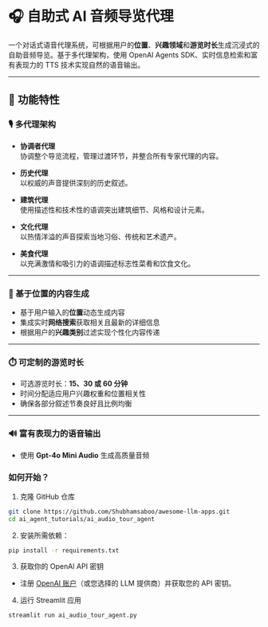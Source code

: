 # 🎧 自助式 AI 音频导览代理

一个对话式语音代理系统，可根据用户的**位置**、**兴趣领域**和**游览时长**生成沉浸式的自助音频导览。基于多代理架构，使用 OpenAI Agents SDK、实时信息检索和富有表现力的 TTS 技术实现自然的语音输出。

---

## 🚀 功能特性

### 🎙️ 多代理架构

- **协调者代理**  
  协调整个导览流程，管理过渡环节，并整合所有专家代理的内容。

- **历史代理**  
  以权威的声音提供深刻的历史叙述。

- **建筑代理**  
  使用描述性和技术性的语调突出建筑细节、风格和设计元素。

- **文化代理**  
  以热情洋溢的声音探索当地习俗、传统和艺术遗产。

- **美食代理**  
  以充满激情和吸引力的语调描述标志性菜肴和饮食文化。

---

### 📍 基于位置的内容生成

- 基于用户输入的**位置**动态生成内容
- 集成实时**网络搜索**获取相关且最新的详细信息
- 根据用户的**兴趣类别**过滤实现个性化内容传递

---

### ⏱️ 可定制的游览时长

- 可选游览时长：**15、30 或 60 分钟**
- 时间分配适应用户兴趣权重和位置相关性
- 确保各部分叙述节奏良好且比例均衡

---

### 🔊 富有表现力的语音输出

- 使用 **Gpt-4o Mini Audio** 生成高质量音频

### 如何开始？

1. 克隆 GitHub 仓库

```bash
git clone https://github.com/Shubhamsaboo/awesome-llm-apps.git
cd ai_agent_tutorials/ai_audio_tour_agent
```
2. 安装所需依赖：

```bash
pip install -r requirements.txt
```
3. 获取你的 OpenAI API 密钥

- 注册 [OpenAI 账户](https://platform.openai.com/)（或您选择的 LLM 提供商）并获取您的 API 密钥。

4. 运行 Streamlit 应用
```bash
streamlit run ai_audio_tour_agent.py
```